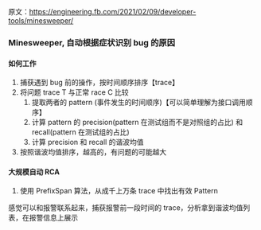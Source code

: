 原文：https://engineering.fb.com/2021/02/09/developer-tools/minesweeper/

### Minesweeper, 自动根据症状识别 bug 的原因

#### 如何工作
1. 捕获遇到 bug 前的操作，按时间顺序排序【trace】
2. 将问题 trace T 与正常 race C 比较
    1) 提取两者的 pattern (事件发生的时间顺序)【可以简单理解为接口调用顺序】
    2) 计算 pattern 的 precision(pattern 在测试组而不是对照组的占比) 和 recall(pattern 在测试组的占比)
    3) 计算 precision 和 recall 的谐波均值
3. 按照谐波均值排序，越高的，有问题的可能越大

#### 大规模自动 RCA
1. 使用 PrefixSpan 算法，从成千上万条 trace 中找出有效 Pattern

感觉可以和报警联系起来，捕获报警前一段时间的 trace，分析拿到谐波均值列表，在报警信息上展示

